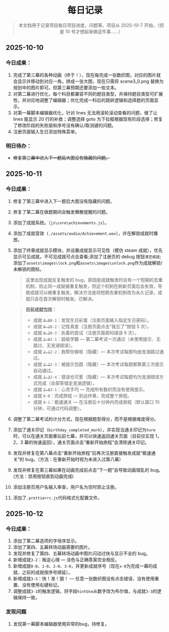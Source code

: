 <div align="center">

# 每日记录

> 本文档用于记录项目每日项目进度，问题等，项目从 2025-10-7 开始。（但是 10 号才想起来做这件事……）

</div>

## 2025-10-10

### 今日成果：

1. 完成了第三幕的各种动画（终于！），现在每完成一张数织图，对应的图片就会显示并移动到对应一角，拼成一张大图，现在只需将 scene3_0.png 替换为规划中的图片即可。但第三幕预期还要添加一些文本。
2. 对第二幕进行优化，每个科目都兼容不同的题目类型，并保持题目类型可扩展性，并对应地调整了编辑器；优化完成一科后的跳转逻辑和选择题的页面显示。
3. 对第一幕脚本编辑器优化，针对 lines 无法用滚轮滚动查看的问题，做了让 lines 能显示 20 行的补救；调整选择 goto 为下拉框根据现有阶段选择；修复了修改阶段的失败层和序号没有确认/取消键的问题。
4. 注册页面输入生日添加特殊菜单。

### 明日待办：

- ~~修复第三幕中进入下一题后大图没有隐藏的问题。~~

## 2025-10-11

### 今日成果：

1. 修复了第三幕中进入下一题后大图没有隐藏的问题。
2. 修复了第二幕在做题期间会触发懒散提醒的问题。
3. 添加了成就系统。（`js\core\achievements.js`）。
4. 添加了成就音效（`./assets/audio/Achievement.wav`），并在解锁成就时播放。
5. 添加了终章成就显示模块，并设置成就显示可见性（模仿 steam 成就），优先显示可见成就，不可见成就可点击查看;添加了注册页的 debug 按钮`清空成就`;添加了`assets\images\lock.png`和`assets\images\unlock.png`作为成就解锁/未解锁的图标。

   > 这里出现成就反复触发的 bug，原因是成就触发时会有一个短期的去重机制，防止同一成就被重复触发，但这个机制在刷新页面后会失效，导致成就可以被重复触发。解决方法是将短期去重机制改为永久记录，成就只会在首次解锁时触发。已解决。

   > **目前成就包括：**
   >
   > - 成就 ~~`0-0`~~`0-1`：发现生日彩蛋（注册页面输入指定生日密码）。
   > - 成就 ~~`0-1`~~`0-2`：记性真差（注册页面点击“我忘了”按钮 5 次）。
   > - 成就 ~~`0-2`~~`0-3`：执着的尝试（注册页面密码错误 6 次）。
   > - 成就 ~~`2-0`~~`2-1`：超级学霸 — 第二幕考试一次通过（未使用提示、无跳过、无宠溺错误）。
   > - 成就 ~~`2-1`~~`2-2`：我帮你做啦（隐藏）— 本次考试每题均由宠溺跳过通过。
   > - 成就 ~~`2-2`~~`2-3`：被提示包圆（隐藏）— 本次考试每题都靠第三次提示自动通过。
   > - 成就 ~~`2-3`~~`2-4`：错误也可爱（隐藏）— 本次考试每题均为宠溺错误方式完成（全部答错走宠溺逻辑）。
   > - 成就 ~~`3-0`~~`3-1`：心灵手巧 — 完成所有数织而没有使用提示。
   > - 成就 `8-0`：完成旅程 — 到达终章，完成整个旅程。
   > - 成就 `8-1`：极速通关 — 在注册后十分钟内完成旅程（默认窗口 10 分钟，可通过代码调整）。

6. 调整了第二幕考试的计分方式，现在根据题型得分，而不是根据难度得分。
7. 添加了通关印记（`birthday_completed_mark`），并实现当通关印记为`ture`时，可以在通关页面重玩前七幕，并可以快速返回通关页面（目前仅实现 1，2，3 幕的快速返回），通关页面点击“重新开始旅程”会清除通关印记。
8. 发现并修复在第八幕点击“重新开始旅程”后再次注册直接触发成就“极速通关”的 bug。（方法：在重新开始时视为未进入过第八幕）
9. 发现并修复在第三幕如果在动画完成前点击“下一题”会导致动画错乱的 bug。(方法：禁用按钮直到动画完成)
10. 添加注册页用户名输入审查，用户名为空时禁止注册。
11. 添加了`.prettierrc.js`代码格式化配置文件。

## 2025-10-12

### 今日成果：

1. 添加了第二幕选项的字母序显示。
2. 添加了第四、五幕转场动画需要的图片。
3. 发现并修复了第四、五幕转场动画中图片闪动过快与显示不全的 bug。
4. 新增成就`3-2`：叛逆心理 — 涂色与正确答案完全相反。
5. 新增成就`0-0`、`1-0`、`2-0`、`3-0`，并更新成就序号（现在`x-0`为完成一幕的成就，之前的成就按序号顺延）。
6. 新增成就`3-3`：快！准！狠！ — 任意一张数织图没有点击错误、没有使用重置、没有使用右键标记。
7. 调整成就`3-1`的触发逻辑，将字段``hintUse``从数字改为布尔值，与成就`3-3`的逻辑保持一致。

### 发现问题
1. 发现第一幕脚本编辑器使用异常的bug，待修复。
